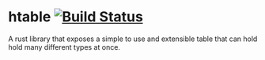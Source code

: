# htable [![Build Status](https://travis-ci.com/oliverfunk/htable.svg?branch=master)](https://travis-ci.com/oliverfunk/htable)

A rust library that exposes a simple to use and extensible table that can hold hold many different types at once.